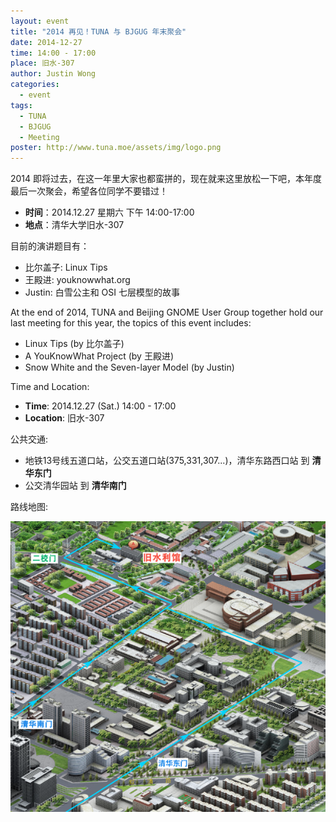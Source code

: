 ```yaml
---
layout: event
title: "2014 再见！TUNA 与 BJGUG 年末聚会"
date: 2014-12-27
time: 14:00 - 17:00
place: 旧水-307
author: Justin Wong
categories:
  - event
tags:
  - TUNA
  - BJGUG
  - Meeting
poster: http://www.tuna.moe/assets/img/logo.png
---
```


2014 即将过去，在这一年里大家也都蛮拼的，现在就来这里放松一下吧，本年度最后一次聚会，希望各位同学不要错过！

* **时间**：2014.12.27 星期六 下午 14:00-17:00
* **地点**：清华大学旧水-307

目前的演讲题目有：

- 比尔盖子: Linux Tips
- 王殿进: youknowwhat.org
- Justin: 白雪公主和 OSI 七层模型的故事

At the end of 2014, TUNA and Beijing GNOME User Group together hold our last meeting for this year, the topics
of this event includes:

* Linux Tips (by 比尔盖子)
* A YouKnowWhat Project (by 王殿进)
* Snow White and the Seven-layer Model (by Justin)

Time and Location:

- **Time**: 2014.12.27 (Sat.) 14:00 - 17:00
- **Location**: 旧水-307

公共交通:

- 地铁13号线五道口站，公交五道口站(375,331,307...)，清华东路西口站 到 **清华东门**
- 公交清华园站 到 **清华南门**

路线地图:

![](/assets/img/events/jiushui-map.png)


